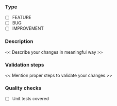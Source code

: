 ### Type
- [ ] FEATURE
- [ ] BUG
- [ ] IMPROVEMENT

### Description
<< Describe your changes in meaningful way >>

### Validation steps
<< Mention proper steps to validate your changes >>

### Quality checks
- [ ] Unit tests covered